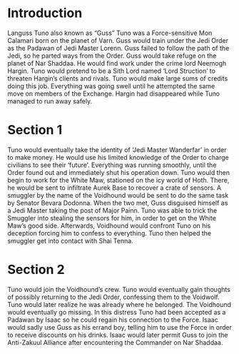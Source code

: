 # Introduction

Languss Tuno also known as “Guss” Tuno was a Force-sensitive Mon Calamari born on the planet of Varn.
Guss would train under the Jedi Order as the Padawan of Jedi Master Lorenn.
Guss failed to follow the path of the Jedi, so he parted ways from the Order.
Guss would take refuge on the planet of Nar Shaddaa.
He would find work under the crime lord Neemogh Hargin.
Tuno would pretend to be a Sith Lord named ‘Lord Struction’ to threaten Hargin’s clients and rivals.
Tuno would make large sums of credits doing this job.
Everything was going swell until he attempted the same move on members of the Exchange.
Hargin had disappeared while Tuno managed to run away safely.

# Section 1

Tuno would eventually take the identity of ‘Jedi Master Wanderfar’ in order to make money.
He would use his limited knowledge of the Order to charge civilians to see their ‘future’.
Everything was running smoothly, until the Order found out and immediately shut his operation down.
Tuno would then begin to work for the White Maw, stationed on the icy world of Hoth.
There, he would be sent to infiltrate Aurek Base to recover a crate of sensors.
A smuggler by the name of the Voidhound would be sent to do the same task by Senator Bevara Dodonna.
When the two met, Guss disguised himself as a Jedi Master taking the post of Major Painn.
Tuno was able to trick the Smuggler into stealing the sensors for him, in order to get on the White Maw’s good side.
Afterwards, Voidhound would confront Tuno on his deception forcing him to confess to everything.
Tuno then helped the smuggler get into contact with Shai Tenna.

# Section 2

Tuno would join the Voidhound’s crew.
Tuno would eventually gain thoughts of possibly returning to the Jedi Order, confessing them to the Voidwolf.
Tuno would later realize he was already where he belonged.
The Voidhound would eventually go missing.
In this distress Tuno had been accepted as a Padawan by Isaac so he could regain his connection to the Force.
Isaac would sadly use Guss as his errand boy, telling him to use the Force in order to receive discounts on his drinks.
Isaac would later permit Guss to join the Anti-Zakuul Alliance after encountering the Commander on Nar Shaddaa.
